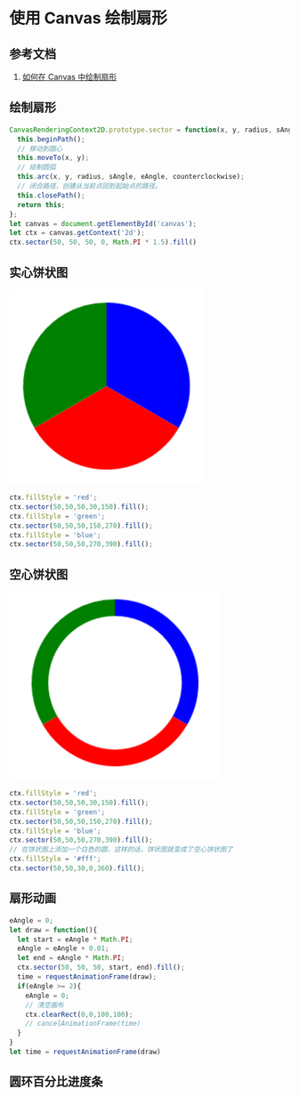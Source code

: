 # 使用 Canvas 绘制扇形

## 参考文档
1. [如何在 Canvas 中绘制扇形](http://www.clanfei.com/2014/12/1745.html)

## 绘制扇形
```js
CanvasRenderingContext2D.prototype.sector = function(x, y, radius, sAngle, eAngle, counterclockwise) {
  this.beginPath();
  // 移动到圆心
  this.moveTo(x, y);
  // 绘制圆弧
  this.arc(x, y, radius, sAngle, eAngle, counterclockwise);
  // 闭合路径，创建从当前点回到起始点的路径。
  this.closePath();
  return this;
};
let canvas = document.getElementById('canvas');
let ctx = canvas.getContext('2d');
ctx.sector(50, 50, 50, 0, Math.PI * 1.5).fill()
```

## 实心饼状图
![canvas-pie](../../images/canvas-pie.png)
```js
ctx.fillStyle = 'red';
ctx.sector(50,50,50,30,150).fill();
ctx.fillStyle = 'green';
ctx.sector(50,50,50,150,270).fill();
ctx.fillStyle = 'blue';
ctx.sector(50,50,50,270,390).fill();
```

## 空心饼状图
![canvas-pie](../../images/canvas-pie-2.png)
```js
ctx.fillStyle = 'red';
ctx.sector(50,50,50,30,150).fill();
ctx.fillStyle = 'green';
ctx.sector(50,50,50,150,270).fill();
ctx.fillStyle = 'blue';
ctx.sector(50,50,50,270,390).fill();
// 在饼状图上添加一个白色的圆，这样的话，饼状图就变成了空心饼状图了
ctx.fillStyle = '#fff';
ctx.sector(50,50,30,0,360).fill();
```

## 扇形动画
```js
eAngle = 0;
let draw = function(){
  let start = eAngle * Math.PI;
  eAngle = eAngle + 0.01;
  let end = eAngle * Math.PI;
  ctx.sector(50, 50, 50, start, end).fill();
  time = requestAnimationFrame(draw);
  if(eAngle >= 2){
    eAngle = 0;
    // 清空画布
    ctx.clearRect(0,0,100,100);
    // cancelAnimationFrame(time)
  }
}
let time = requestAnimationFrame(draw)
```

## 圆环百分比进度条




